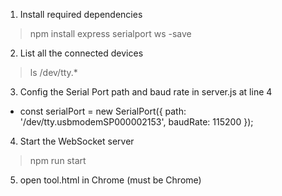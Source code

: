 1. Install required dependencies
>npm install express serialport ws -save

2. List all the connected devices
>ls /dev/tty.*

3. Config the Serial Port path and baud rate in server.js at line 4
- const serialPort = new SerialPort({ path: '/dev/tty.usbmodemSP000002153', baudRate: 115200 });

4. Start the WebSocket server
>npm run start 

5. open tool.html in Chrome (must be Chrome)

